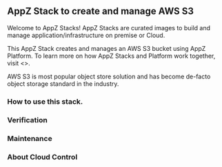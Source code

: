 ## AppZ Stack to create and manage AWS S3

Welcome to AppZ Stacks! AppZ Stacks are curated images to build and manage application/infrastructure on premise or Cloud. 

This AppZ Stack creates and manages an AWS S3 bucket using AppZ Platform. To learn more on how AppZ Stacks and Platform work together, visit <>.

AWS S3 is most popular object store solution and has become de-facto object storage standard in the industry. 

### How to use this stack.


### Verification


### Maintenance

### About Cloud Control
